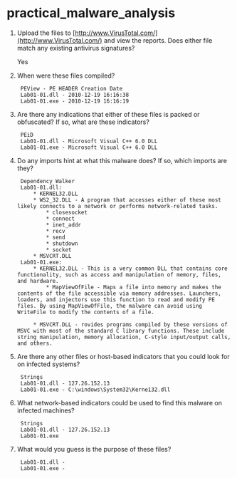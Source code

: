 # practical\_malware\_analysis

1. Upload the files to [http://www.VirusTotal.com/](http://www.VirusTotal.com/) and view the reports. Does either file match any existing antivirus signatures?

   Yes

2. When were these files compiled?

   ```text
    PEView - PE HEADER Creation Date
    Lab01-01.dll - 2010-12-19 16:16:38
    Lab01-01.exe - 2010-12-19 16:16:19
   ```

3. Are there any indications that either of these files is packed or obfuscated? If so, what are these indicators?

   ```text
    PEiD
    Lab01-01.dll - Microsoft Visual C++ 6.0 DLL
    Lab01-01.exe - Microsoft Visual C++ 6.0 DLL
   ```

4. Do any imports hint at what this malware does? If so, which imports are they?

   ```text
    Dependency Walker
    Lab01-01.dll: 
        * KERNEL32.DLL
        * WS2_32.DLL - A program that accesses either of these most likely connects to a network or performs network-related tasks.
            * closesocket
            * connect
            * inet_addr
            * recv
            * send
            * shutdown
            * socket
        * MSVCRT.DLL
    Lab01-01.exe:
        * KERNEL32.DLL - This is a very common DLL that contains core functionality, such as access and manipulation of memory, files, and hardware.
            * MapViewOfFile - Maps a file into memory and makes the contents of the file accessible via memory addresses. Launchers, loaders, and injectors use this function to read and modify PE files. By using MapViewOfFile, the malware can avoid using WriteFile to modify the contents of a file.

        * MSVCRT.DLL - rovides programs compiled by these versions of MSVC with most of the standard C library functions. These include string manipulation, memory allocation, C-style input/output calls, and others.
   ```

5. Are there any other files or host-based indicators that you could look for on infected systems?

   ```text
    Strings
    Lab01-01.dll - 127.26.152.13
    Lab01-01.exe - C:\windows\System32\Kerne132.dll
   ```

6. What network-based indicators could be used to find this malware on infected machines?

   ```text
    Strings
    Lab01-01.dll - 127.26.152.13
    Lab01-01.exe
   ```

7. What would you guess is the purpose of these files?

   ```text
    Lab01-01.dll - 
    Lab01-01.exe - 
   ```

